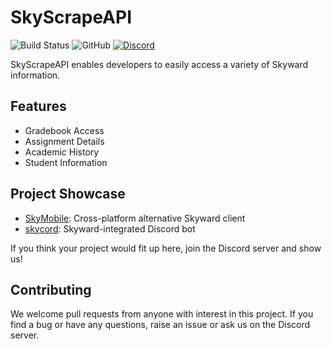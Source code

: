 # SkyScrapeAPI
![Build Status](https://img.shields.io/github/workflow/status/skuweakyskies/SkyScrapeAPI/Dart%20CI)
![GitHub](https://img.shields.io/github/license/skuweakyskies/SkyScrapeAPI)
[![Discord](https://img.shields.io/discord/686424784191356959)](https://discord.gg/BUPtygn)

SkyScrapeAPI enables developers to easily access a variety of Skyward information.

## Features

- Gradebook Access
- Assignment Details
- Academic History
- Student Information

## Project Showcase

- [SkyMobile](https://github.com/skuweakyskies/SkyMobile): Cross-platform alternative Skyward client 
- [skycord](https://github.com/PotatoCurry/skycord): Skyward-integrated Discord bot

If you think your project would fit up here, join the Discord server and show us!

## Contributing
We welcome pull requests from anyone with interest in this project.
If you find a bug or have any questions, raise an issue or ask us on the Discord server.
